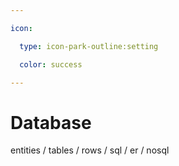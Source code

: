 ```yaml
---

icon: 

  type: icon-park-outline:setting

  color: success

---
```


# Database
entities / tables / rows / sql / er / nosql